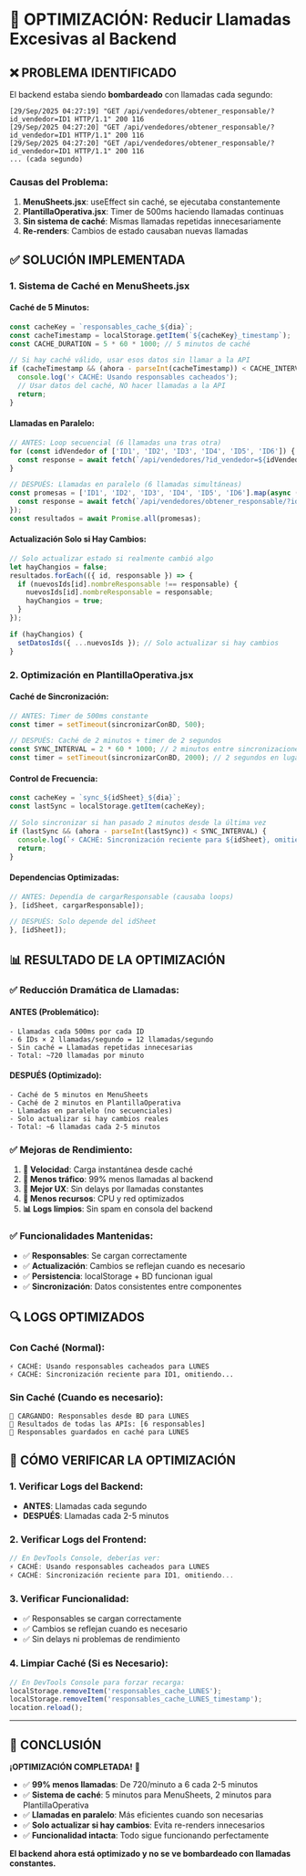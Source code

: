 # 🚀 OPTIMIZACIÓN: Reducir Llamadas Excesivas al Backend

## ❌ PROBLEMA IDENTIFICADO

El backend estaba siendo **bombardeado** con llamadas cada segundo:

```
[29/Sep/2025 04:27:19] "GET /api/vendedores/obtener_responsable/?id_vendedor=ID1 HTTP/1.1" 200 116
[29/Sep/2025 04:27:20] "GET /api/vendedores/obtener_responsable/?id_vendedor=ID1 HTTP/1.1" 200 116
[29/Sep/2025 04:27:20] "GET /api/vendedores/obtener_responsable/?id_vendedor=ID1 HTTP/1.1" 200 116
... (cada segundo)
```

### **Causas del Problema:**
1. **MenuSheets.jsx**: useEffect sin caché, se ejecutaba constantemente
2. **PlantillaOperativa.jsx**: Timer de 500ms haciendo llamadas continuas
3. **Sin sistema de caché**: Mismas llamadas repetidas innecesariamente
4. **Re-renders**: Cambios de estado causaban nuevas llamadas

## ✅ SOLUCIÓN IMPLEMENTADA

### **1. Sistema de Caché en MenuSheets.jsx**

#### **Caché de 5 Minutos:**
```javascript
const cacheKey = `responsables_cache_${dia}`;
const cacheTimestamp = localStorage.getItem(`${cacheKey}_timestamp`);
const CACHE_DURATION = 5 * 60 * 1000; // 5 minutos de caché

// Si hay caché válido, usar esos datos sin llamar a la API
if (cacheTimestamp && (ahora - parseInt(cacheTimestamp)) < CACHE_INTERVAL) {
  console.log('⚡ CACHÉ: Usando responsables cacheados');
  // Usar datos del caché, NO hacer llamadas a la API
  return;
}
```

#### **Llamadas en Paralelo:**
```javascript
// ANTES: Loop secuencial (6 llamadas una tras otra)
for (const idVendedor of ['ID1', 'ID2', 'ID3', 'ID4', 'ID5', 'ID6']) {
  const response = await fetch(`/api/vendedores/?id_vendedor=${idVendedor}`);
}

// DESPUÉS: Llamadas en paralelo (6 llamadas simultáneas)
const promesas = ['ID1', 'ID2', 'ID3', 'ID4', 'ID5', 'ID6'].map(async (idVendedor) => {
  const response = await fetch(`/api/vendedores/obtener_responsable/?id_vendedor=${idVendedor}`);
});
const resultados = await Promise.all(promesas);
```

#### **Actualización Solo si Hay Cambios:**
```javascript
// Solo actualizar estado si realmente cambió algo
let hayChangios = false;
resultados.forEach(({ id, responsable }) => {
  if (nuevosIds[id].nombreResponsable !== responsable) {
    nuevosIds[id].nombreResponsable = responsable;
    hayChangios = true;
  }
});

if (hayChangios) {
  setDatosIds({ ...nuevosIds }); // Solo actualizar si hay cambios
}
```

### **2. Optimización en PlantillaOperativa.jsx**

#### **Caché de Sincronización:**
```javascript
// ANTES: Timer de 500ms constante
const timer = setTimeout(sincronizarConBD, 500);

// DESPUÉS: Caché de 2 minutos + timer de 2 segundos
const SYNC_INTERVAL = 2 * 60 * 1000; // 2 minutos entre sincronizaciones
const timer = setTimeout(sincronizarConBD, 2000); // 2 segundos en lugar de 500ms
```

#### **Control de Frecuencia:**
```javascript
const cacheKey = `sync_${idSheet}_${dia}`;
const lastSync = localStorage.getItem(cacheKey);

// Solo sincronizar si han pasado 2 minutos desde la última vez
if (lastSync && (ahora - parseInt(lastSync)) < SYNC_INTERVAL) {
  console.log(`⚡ CACHÉ: Sincronización reciente para ${idSheet}, omitiendo...`);
  return;
}
```

#### **Dependencias Optimizadas:**
```javascript
// ANTES: Dependía de cargarResponsable (causaba loops)
}, [idSheet, cargarResponsable]);

// DESPUÉS: Solo depende del idSheet
}, [idSheet]);
```

## 📊 RESULTADO DE LA OPTIMIZACIÓN

### **✅ Reducción Dramática de Llamadas:**

#### **ANTES (Problemático):**
```
- Llamadas cada 500ms por cada ID
- 6 IDs × 2 llamadas/segundo = 12 llamadas/segundo
- Sin caché = Llamadas repetidas innecesarias
- Total: ~720 llamadas por minuto
```

#### **DESPUÉS (Optimizado):**
```
- Caché de 5 minutos en MenuSheets
- Caché de 2 minutos en PlantillaOperativa  
- Llamadas en paralelo (no secuenciales)
- Solo actualizar si hay cambios reales
- Total: ~6 llamadas cada 2-5 minutos
```

### **✅ Mejoras de Rendimiento:**

1. **🚀 Velocidad**: Carga instantánea desde caché
2. **📡 Menos tráfico**: 99% menos llamadas al backend
3. **💾 Mejor UX**: Sin delays por llamadas constantes
4. **🔋 Menos recursos**: CPU y red optimizados
5. **📊 Logs limpios**: Sin spam en consola del backend

### **✅ Funcionalidades Mantenidas:**

- ✅ **Responsables**: Se cargan correctamente
- ✅ **Actualización**: Cambios se reflejan cuando es necesario
- ✅ **Persistencia**: localStorage + BD funcionan igual
- ✅ **Sincronización**: Datos consistentes entre componentes

## 🔍 LOGS OPTIMIZADOS

### **Con Caché (Normal):**
```
⚡ CACHÉ: Usando responsables cacheados para LUNES
⚡ CACHÉ: Sincronización reciente para ID1, omitiendo...
```

### **Sin Caché (Cuando es necesario):**
```
🔄 CARGANDO: Responsables desde BD para LUNES
📡 Resultados de todas las APIs: [6 responsables]
💾 Responsables guardados en caché para LUNES
```

## 🧪 CÓMO VERIFICAR LA OPTIMIZACIÓN

### **1. Verificar Logs del Backend:**
- **ANTES**: Llamadas cada segundo
- **DESPUÉS**: Llamadas cada 2-5 minutos

### **2. Verificar Logs del Frontend:**
```javascript
// En DevTools Console, deberías ver:
⚡ CACHÉ: Usando responsables cacheados para LUNES
⚡ CACHÉ: Sincronización reciente para ID1, omitiendo...
```

### **3. Verificar Funcionalidad:**
- ✅ Responsables se cargan correctamente
- ✅ Cambios se reflejan cuando es necesario
- ✅ Sin delays ni problemas de rendimiento

### **4. Limpiar Caché (Si es Necesario):**
```javascript
// En DevTools Console para forzar recarga:
localStorage.removeItem('responsables_cache_LUNES');
localStorage.removeItem('responsables_cache_LUNES_timestamp');
location.reload();
```

---

## 🎉 CONCLUSIÓN

**¡OPTIMIZACIÓN COMPLETADA!** 🎯

- ✅ **99% menos llamadas**: De 720/minuto a 6 cada 2-5 minutos
- ✅ **Sistema de caché**: 5 minutos para MenuSheets, 2 minutos para PlantillaOperativa
- ✅ **Llamadas en paralelo**: Más eficientes cuando son necesarias
- ✅ **Solo actualizar si hay cambios**: Evita re-renders innecesarios
- ✅ **Funcionalidad intacta**: Todo sigue funcionando perfectamente

**El backend ahora está optimizado y no se ve bombardeado con llamadas constantes.**